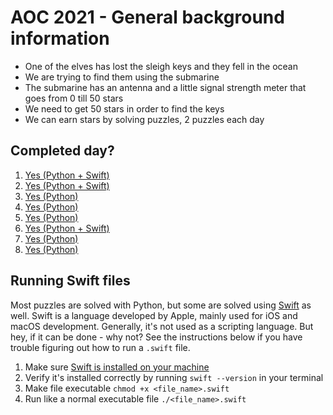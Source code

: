 # AOC 2021 - General background information

- One of the elves has lost the sleigh keys and they fell in the ocean
- We are trying to find them using the submarine
- The submarine has an antenna and a little signal strength meter that goes from 0 till 50 stars
- We need to get 50 stars in order to find the keys
- We can earn stars by solving puzzles, 2 puzzles each day

## Completed day?

1. [Yes (Python + Swift)](day1/)
2. [Yes (Python + Swift)](day2/)
3. [Yes (Python)](day3/)
4. [Yes (Python)](day4/)
5. [Yes (Python)](day5/)
6. [Yes (Python + Swift)](day6/)
7. [Yes (Python)](day7/)
8. [Yes (Python)](day8/)

## Running Swift files

Most puzzles are solved with Python, but some are solved using [Swift](https://www.swift.org) as well. Swift is a language developed by Apple, mainly used for iOS and macOS development. Generally, it's not used as a scripting language. But hey, if it can be done - why not? See the instructions below if you have trouble figuring out how to run a `.swift` file.

1. Make sure [Swift is installed on your machine](https://www.swift.org/getting-started/)
2. Verify it's installed correctly by running `swift --version` in your terminal
3. Make file executable `chmod +x <file_name>.swift`
4. Run like a normal executable file `./<file_name>.swift`
